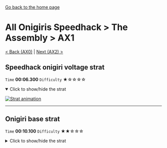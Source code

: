 [Go back to the home page](https://github.com/Doublevil/scbspeedrun)

# All Onigiris Speedhack > The Assembly > AX1

[< Back (AX0)](https://github.com/Doublevil/scbspeedrun/blob/main/levels/arb_sh/A/AX0.md) | [Next (AX2) >](https://github.com/Doublevil/scbspeedrun/blob/main/levels/arb_sh/A/AX2.md)

## Speedhack onigiri voltage strat

`Time` **00:06.300** `Difficulty` ★☆☆☆☆
<details open>
  <summary>Click to show/hide the strat</summary>

  [![Strat animation](https://github.com/Doublevil/scbspeedrun/blob/main/media/levels/A/AX1_S_OnigiriVoltage.webp)](https://github.com/Doublevil/scbspeedrun/blob/main/media/levels/A/AX1_S_OnigiriVoltage.mp4?raw=true)
</details>

---
## Onigiri base strat

`Time` **00:10.100** `Difficulty` ★★☆☆☆
<details>
  <summary>Click to show/hide the strat</summary>

  [![Strat animation](https://github.com/Doublevil/scbspeedrun/blob/main/media/levels/A/AX1_OnigiriStrat.webp)](https://github.com/Doublevil/scbspeedrun/blob/main/media/levels/A/AX1_OnigiriStrat.mp4?raw=true)
</details>
